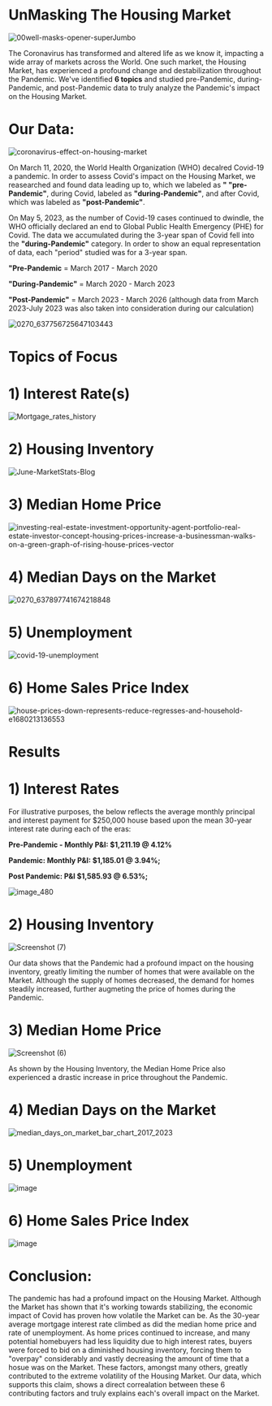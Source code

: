 # UnMasking The Housing Market

![00well-masks-opener-superJumbo](https://github.com/SMSIMKO/Group-4-Project-/assets/133065460/c35e4555-82ec-494c-a577-76516d10a908)

The Coronavirus has transformed and altered life as we know it, impacting a wide array of markets across the World. One such market, the Housing Market, has experienced a profound change and destabilization throughout the Pandemic. We've identified **6 topics** and studied pre-Pandemic, during-Pandemic, and post-Pandemic data to truly analyze the Pandemic's impact on the Housing Market.

# Our Data:

![coronavirus-effect-on-housing-market](https://github.com/SMSIMKO/Group-4-Project-/assets/133065460/d675a4f8-0de1-45f4-bd09-95eebb80b90c)

On March 11, 2020, the World Health Organization (WHO) decalred Covid-19 a pandemic. In order to assess Covid's impact on the Housing Market, we reasearched and found data leading up to, which we labeled as **" "pre-Pandemic"**, during Covid, labeled as **"during-Pandemic"**, and after Covid, which was labeled as **"post-Pandemic"**. 

On May 5, 2023, as the number of Covid-19 cases continued to dwindle, the WHO officially declared an end to Global Public Health Emergency (PHE) for Covid. The data we accumulated during the 3-year span of Covid fell into the **"during-Pandemic"** category. In order to show an equal representation of data, each "period" studied was for a 3-year span.

**"Pre-Pandemic** = March 2017 - March 2020

**"During-Pandemic"** = March 2020 - March 2023

**"Post-Pandemic"** = March 2023 - March 2026 (although data from March 2023-July 2023 was also taken into consideration during our calculation)

![0270_637756725647103443](https://github.com/SMSIMKO/Group-4-Project-/assets/133065460/e9cae854-c604-476c-bca5-750984fd2953)

# Topics of Focus

# 1) Interest Rate(s)

![Mortgage_rates_history](https://github.com/SMSIMKO/Group-4-Project-/assets/133065460/7df53043-9716-49bf-971f-f5bfd205865b)

# 2) Housing Inventory

![June-MarketStats-Blog](https://github.com/SMSIMKO/Group-4-Project-/assets/133065460/2a3aea63-961e-4578-b272-9afba8cefcbd)

# 3) Median Home Price

![investing-real-estate-investment-opportunity-agent-portfolio-real-estate-investor-concept-housing-prices-increase-a-businessman-walks-on-a-green-graph-of-rising-house-prices-vector](https://github.com/SMSIMKO/Group-4-Project-/assets/133065460/bde307ea-1396-4645-ac89-d358b0780ddd)


# 4) Median Days on the Market

![0270_637897741674218848](https://github.com/SMSIMKO/Group-4-Project-/assets/133065460/1040c900-ca08-47da-9c3c-3f153452ae32)

# 5) Unemployment

![covid-19-unemployment](https://github.com/SMSIMKO/Group-4-Project-/assets/133065460/a48f28d6-7ae0-4048-9270-bdcfbb690ea2)

# 6) Home Sales Price Index

![house-prices-down-represents-reduce-regresses-and-household-e1680213136553](https://github.com/SMSIMKO/Group-4-Project-/assets/133065460/301b1bbc-6c37-4984-b26a-f013b4328273)

# Results

# 1) Interest Rates

For illustrative purposes, the below reflects the average monthly principal and interest payment for $250,000 house based upon the mean 30-year interest rate during each of the eras:

**Pre-Pandemic - Monthly P&I: $1,211.19 @ 4.12%**

**Pandemic: Monthly P&I: $1,185.01 @ 3.94%;**

**Post Pandemic: P&I $1,585.93 @ 6.53%;**

![image_480](https://github.com/SMSIMKO/Group-4-Project-/assets/133065460/2f72f6e8-2575-4d86-94f1-bd85afafaa7d)

# 2) Housing Inventory

![Screenshot (7)](https://github.com/SMSIMKO/Group-4-Project-/assets/133065460/087ae97e-52ce-42c0-afb3-25471688f785)

Our data shows that the Pandemic had a profound impact on the housing inventory, greatly limiting the number of homes that were available on the Market. Although the supply of homes decreased, the demand for homes steadily increased, further augmeting the price of homes during the Pandemic.

# 3) Median Home Price

![Screenshot (6)](https://github.com/SMSIMKO/Group-4-Project-/assets/133065460/e627c98b-bb8e-4980-a87a-814f069ba314)

As shown by the Housing Inventory, the Median Home Price also experienced a drastic increase in price throughout the Pandemic.

# 4) Median Days on the Market

![median_days_on_market_bar_chart_2017_2023](https://github.com/SMSIMKO/Group-4-Project-/assets/133065460/1cb2ef0a-7713-42ce-9315-3a3652eec7b3)

# 5) Unemployment

![image](https://github.com/SMSIMKO/Group-4-Project-/assets/133065460/ba0d846e-6b55-4b2a-b8e0-bbcbc770fa6a)

# 6) Home Sales Price Index

![image](https://github.com/SMSIMKO/Group-4-Project-/assets/133065460/e1d9e2e7-083d-474f-a728-5063283728ad)

# Conclusion:

The pandemic has had a profound impact on the Housing Market. Although the Market has shown that it's working towards stabilizing, the economic impact of Covid has proven how volatile the Market can be. As the 30-year average mortgage interest rate climbed as did the median home price and rate of unemployment. As home prices continued to increase, and many potential homebuyers had less liquidity due to high interest rates, buyers were forced to bid on a diminished housing inventory, forcing them to "overpay" considerably and vastly decreasing the amount of time that a hosue was on the Market. These factors, amongst many others, greatly contributed to the extreme volatility of the Housing Market. Our data, which supports this claim, shows a direct correalation between these 6 contributing factors and truly explains each's overall impact on the Market.


